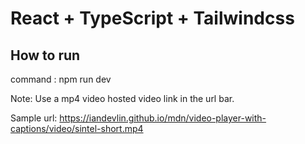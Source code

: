 # React + TypeScript + Tailwindcss

## How to run
command : npm run dev

Note: Use a mp4 video hosted video link in the url bar.

Sample url: https://iandevlin.github.io/mdn/video-player-with-captions/video/sintel-short.mp4
